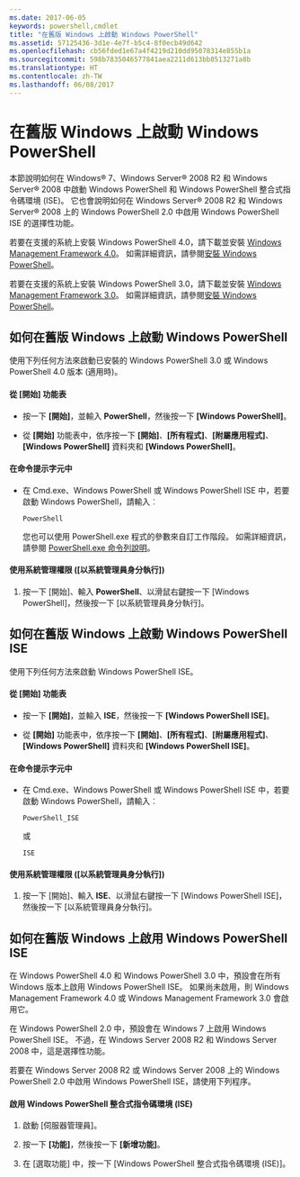 ```yaml
---
ms.date: 2017-06-05
keywords: powershell,cmdlet
title: "在舊版 Windows 上啟動 Windows PowerShell"
ms.assetid: 57125436-3d1e-4e7f-b5c4-8f0ecb49d642
ms.openlocfilehash: cb56fded1e67a4f4219d210dd95078314e855b1a
ms.sourcegitcommit: 598b7835046577841aea2211d613bb8513271a8b
ms.translationtype: HT
ms.contentlocale: zh-TW
ms.lasthandoff: 06/08/2017
---
```

# <a name="starting-windows-powershell-on-earlier-versions-of-windows"></a>在舊版 Windows 上啟動 Windows PowerShell
本節說明如何在 Windows® 7、Windows Server® 2008 R2 和 Windows Server® 2008 中啟動 Windows PowerShell 和 Windows PowerShell 整合式指令碼環境 (ISE)。 它也會說明如何在 Windows Server® 2008 R2 和 Windows Server® 2008 上的 Windows PowerShell 2.0 中啟用 Windows PowerShell ISE 的選擇性功能。

若要在支援的系統上安裝 Windows PowerShell 4.0，請下載並安裝 [Windows Management Framework 4.0](http://go.microsoft.com/fwlink/?LinkID=293881)。 如需詳細資訊，請參閱[安裝 Windows PowerShell](Installing-Windows-PowerShell.md)。

若要在支援的系統上安裝 Windows PowerShell 3.0，請下載並安裝 [Windows Management Framework 3.0](http://go.microsoft.com/fwlink/?LinkID=240290)。 如需詳細資訊，請參閱[安裝 Windows PowerShell](Installing-Windows-PowerShell.md)。

## <a name="how-to-start-windows-powershell-on-earlier-versions-of-windows"></a>如何在舊版 Windows 上啟動 Windows PowerShell
使用下列任何方法來啟動已安裝的 Windows PowerShell 3.0 或 Windows PowerShell 4.0 版本 (適用時)。

#### <a name="from-the-start-menu"></a>從 [開始] 功能表

-   按一下 **[開始]**，並輸入 **PowerShell**，然後按一下 **[Windows PowerShell]**。

-   從 **[開始]** 功能表中，依序按一下 **[開始]**、**[所有程式]**、**[附屬應用程式]**、**[Windows PowerShell]** 資料夾和 **[Windows PowerShell]**。

#### <a name="at-the-command-prompt"></a>在命令提示字元中

-   在 Cmd.exe、Windows PowerShell 或 Windows PowerShell ISE 中，若要啟動 Windows PowerShell，請輸入︰

    ```
    PowerShell
    ```

    您也可以使用 PowerShell.exe 程式的參數來自訂工作階段。 如需詳細資訊，請參閱 [PowerShell.exe 命令列說明](../core-powershell/console/PowerShell.exe-Command-Line-Help.md)。

#### <a name="with-administrative-privileges-run-as-administrator"></a>使用系統管理權限 ([以系統管理員身分執行])

1.  按一下 [開始]、輸入 **PowerShell**、以滑鼠右鍵按一下 [Windows PowerShell]，然後按一下 [以系統管理員身分執行]。

## <a name="how-to-start-windows-powershell-ise-on-earlier-releases-of-windows"></a>如何在舊版 Windows 上啟動 Windows PowerShell ISE
使用下列任何方法來啟動 Windows PowerShell ISE。

#### <a name="from-the-start-menu"></a>從 [開始] 功能表

-   按一下 **[開始]**，並輸入 **ISE**，然後按一下 **[Windows PowerShell ISE]**。

-   從 **[開始]** 功能表中，依序按一下 **[開始]**、**[所有程式]**、**[附屬應用程式]**、**[Windows PowerShell]** 資料夾和 **[Windows PowerShell ISE]**。

#### <a name="at-the-command-prompt"></a>在命令提示字元中

-   在 Cmd.exe、Windows PowerShell 或 Windows PowerShell ISE 中，若要啟動 Windows PowerShell，請輸入︰

    ```
    PowerShell_ISE
    ```

    或

    ```
    ISE
    ```

#### <a name="with-administrative-privileges-run-as-administrator"></a>使用系統管理權限 ([以系統管理員身分執行])

1.  按一下 [開始]、輸入 **ISE**、以滑鼠右鍵按一下 [Windows PowerShell ISE]，然後按一下 [以系統管理員身分執行]。

## <a name="how-to-enable-windows-powershell-ise-on-earlier-releases-of-windows"></a>如何在舊版 Windows 上啟用 Windows PowerShell ISE
在 Windows PowerShell 4.0 和 Windows PowerShell 3.0 中，預設會在所有 Windows 版本上啟用 Windows PowerShell ISE。 如果尚未啟用，則 Windows Management Framework 4.0 或 Windows Management Framework 3.0 會啟用它。

在 Windows PowerShell 2.0 中，預設會在 Windows 7 上啟用 Windows PowerShell ISE。 不過，在 Windows Server 2008 R2 和 Windows Server 2008 中，這是選擇性功能。

若要在 Windows Server 2008 R2 或 Windows Server 2008 上的 Windows PowerShell 2.0 中啟用 Windows PowerShell ISE，請使用下列程序。

#### <a name="to-enable-windows-powershell-integrated-scripting-environment-ise"></a>啟用 Windows PowerShell 整合式指令碼環境 (ISE)

1.  啟動 [伺服器管理員]。

2.  按一下 **[功能]**，然後按一下 **[新增功能]**。

3.  在 [選取功能] 中，按一下 [Windows PowerShell 整合式指令碼環境 (ISE)]。

